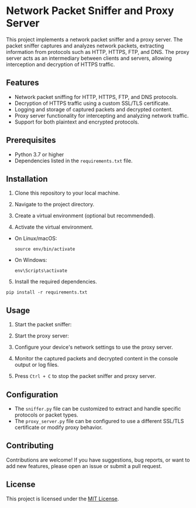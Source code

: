 # Network Packet Sniffer and Proxy Server

This project implements a network packet sniffer and a proxy server. The packet sniffer captures and analyzes network packets, extracting information from protocols such as HTTP, HTTPS, FTP, and DNS. The proxy server acts as an intermediary between clients and servers, allowing interception and decryption of HTTPS traffic.

## Features

- Network packet sniffing for HTTP, HTTPS, FTP, and DNS protocols.
- Decryption of HTTPS traffic using a custom SSL/TLS certificate.
- Logging and storage of captured packets and decrypted content.
- Proxy server functionality for intercepting and analyzing network traffic.
- Support for both plaintext and encrypted protocols.

## Prerequisites

- Python 3.7 or higher
- Dependencies listed in the `requirements.txt` file.

## Installation

1. Clone this repository to your local machine.


2. Navigate to the project directory.


3. Create a virtual environment (optional but recommended).


4. Activate the virtual environment.

- On Linux/macOS:
  ```
  source env/bin/activate
  ```
- On Windows:
  ```
  env\Scripts\activate
  ```

5. Install the required dependencies.
  ```
  pip install -r requirements.txt
  ```


## Usage

1. Start the packet sniffer:


2. Start the proxy server:


3. Configure your device's network settings to use the proxy server.

4. Monitor the captured packets and decrypted content in the console output or log files.

5. Press `Ctrl + C` to stop the packet sniffer and proxy server.

## Configuration

- The `sniffer.py` file can be customized to extract and handle specific protocols or packet types.
- The `proxy_server.py` file can be configured to use a different SSL/TLS certificate or modify proxy behavior.

## Contributing

Contributions are welcome! If you have suggestions, bug reports, or want to add new features, please open an issue or submit a pull request.

## License

This project is licensed under the [MIT License](LICENSE).
